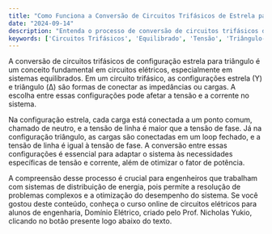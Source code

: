 ```yaml
---
title: "Como Funciona a Conversão de Circuitos Trifásicos de Estrela para Triângulo?"
date: "2024-09-14"
description: "Entenda o processo de conversão de circuitos trifásicos de configuração estrela para triângulo e sua importância em sistemas equilibrados."
keywords: ['Circuitos Trifásicos', 'Equilibrado', 'Tensão', 'Triângulo-Estrela', 'Estrela-Triângulo']
---
```


A conversão de circuitos trifásicos de configuração estrela para triângulo é um conceito fundamental em circuitos elétricos, especialmente em sistemas equilibrados. Em um circuito trifásico, as configurações estrela (Y) e triângulo (Δ) são formas de conectar as impedâncias ou cargas. A escolha entre essas configurações pode afetar a tensão e a corrente no sistema.

Na configuração estrela, cada carga está conectada a um ponto comum, chamado de neutro, e a tensão de linha é maior que a tensão de fase. Já na configuração triângulo, as cargas são conectadas em um loop fechado, e a tensão de linha é igual à tensão de fase. A conversão entre essas configurações é essencial para adaptar o sistema às necessidades específicas de tensão e corrente, além de otimizar o fator de potência.

A compreensão desse processo é crucial para engenheiros que trabalham com sistemas de distribuição de energia, pois permite a resolução de problemas complexos e a otimização do desempenho do sistema. Se você gostou deste conteúdo, conheça o curso online de circuitos elétricos para alunos de engenharia, Domínio Elétrico, criado pelo Prof. Nicholas Yukio, clicando no botão presente logo abaixo do texto.